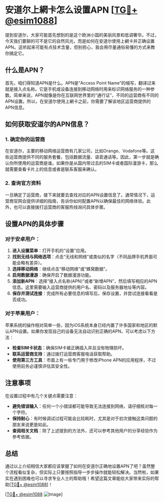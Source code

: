 # 安道尔上網卡怎么设置APN [[TG💪+ @esim1088](https://t.me/s/esim1088)]

提到安道尔，大家可能首先想到的是这个欧洲小国的美丽风景和低调奢华。不过，今天我们要聊的可不是它的自然风光，而是如何在安道尔使用上網卡并正确设置APN。这听起来可能有点技术含量，但别担心，我会用尽量通俗易懂的方式来教你搞定它。

## 什么是APN？

首先，咱们得知道APN是什么。APN是“Access Point Name”的缩写，翻译过来就是接入点名称。它是手机或设备连接到移动网络时用来标识网络服务的一种参数。简单来说，APN就像是你在互联网世界里的“通行证”，不同的运营商有不同的APN设置。所以，在安道尔使用上網卡之前，你需要了解该地区运营商提供的APN信息。

## 如何获取安道尔的APN信息？

### 1. 确定你的运营商

在安道尔，主要的移动网络运营商有几家公司，比如Orange、Vodafone等。这些运营商提供不同的服务套餐，包括数据流量、语音通话等。因此，第一步就是确认你所使用的运营商是谁。如果你是从国内带过去的SIM卡或者国际漫游卡，那么就需要查看卡片上的信息或者是联系客服来确认。

### 2. 查询官方资料

一旦确定了运营商，接下来就要去查找对应的APN设置信息了。通常情况下，运营商官网会提供详细的指南，告诉你如何配置APN以确保最佳的网络体验。此外，也可以直接拨打运营商的客服热线询问具体步骤。

## 设置APN的具体步骤

### 对于安卓用户：

1. **进入设置菜单**：打开手机的“设置”应用。
2. **找到无线与网络选项**：点击“无线和网络”或类似的名字（不同品牌手机界面可能会略有差异）。
3. **选择移动网络**：继续点击“移动网络”或“蜂窝数据”。
4. **启用数据漫游**：确保开启了数据漫游功能。
5. **添加新APN**：选择“接入点名称(APN)”或者“新增APN”，然后填写相应的APN信息。这里需要输入运营商提供的用户名、密码以及服务器地址等内容。
6. **保存并测试连接**：完成所有必要信息的填写后，保存设置，并尝试连接看看是否成功。

### 对于苹果用户：

苹果系统的操作相对简单一些，因为iOS系统本身已经内置了许多国家和地区的默认APN设置。如果你发现自己的设备无法自动识别正确的APN，可以考虑以下方法：

- **检查SIM卡状态**：确保SIM卡被正确插入并且没有物理损坏。
- **联系运营商支持**：通过拨打运营商客服电话获取帮助。
- **使用第三方工具**：市面上有一些专门用于修改iPhone APN的应用程序，不过使用前务必谨慎评估其安全性。

## 注意事项

在设置过程中有几个关键点需要注意：

- **避免错误输入**：任何一个小错误都可能导致无法连接到网络，请仔细核对每一个字符。
- **保持耐心**：有时候调试过程可能会比较耗时，尤其是对于初次接触这类问题的朋友来说更是如此。
- **查阅相关文档**：除了上述提到的方法外，还可以参考其他用户的分享经验作为参考依据。

## 总结

通过以上介绍相信大家都应该掌握了如何在安道尔正确地设置APN了吧？虽然整个流程看似复杂，但实际上只要按照指导一步步操作就能轻松解决。当然啦，如果实在遇到困难也可以寻求专业人士的帮助哦！希望这篇文章能给大家带来实际的帮助[[TG💪+ @esim1088](https://t.me/s/esim1088)]！

[[TG💪+ @esim1088](https://t.me/s/esim1088) ![Image](https://i.postimg.cc/4NQfJmqS/Snipaste-2025-05-13-00-14-12.png)]
